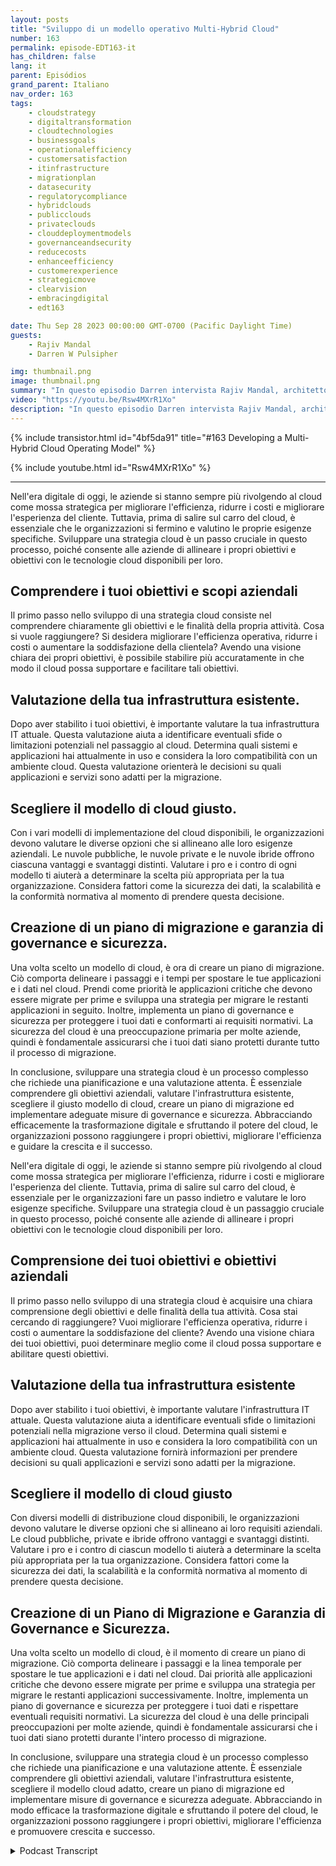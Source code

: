 ```yaml
---
layout: posts
title: "Sviluppo di un modello operativo Multi-Hybrid Cloud"
number: 163
permalink: episode-EDT163-it
has_children: false
lang: it
parent: Episódios
grand_parent: Italiano
nav_order: 163
tags:
    - cloudstrategy
    - digitaltransformation
    - cloudtechnologies
    - businessgoals
    - operationalefficiency
    - customersatisfaction
    - itinfrastructure
    - migrationplan
    - datasecurity
    - regulatorycompliance
    - hybridclouds
    - publicclouds
    - privateclouds
    - clouddeploymentmodels
    - governanceandsecurity
    - reducecosts
    - enhanceefficiency
    - customerexperience
    - strategicmove
    - clearvision
    - embracingdigital
    - edt163

date: Thu Sep 28 2023 00:00:00 GMT-0700 (Pacific Daylight Time)
guests:
    - Rajiv Mandal
    - Darren W Pulsipher

img: thumbnail.png
image: thumbnail.png
summary: "In questo episodio Darren intervista Rajiv Mandal, architetto delle soluzioni cloud, sulla sviluppo di una strategia multi-ibrida per il tuo moderno organizzazione IT."
video: "https://youtu.be/Rsw4MXrR1Xo"
description: "In questo episodio Darren intervista Rajiv Mandal, architetto delle soluzioni cloud, sulla sviluppo di una strategia multi-ibrida per il tuo moderno organizzazione IT."
---
```


<div>
{% include transistor.html id="4bf5da91" title="#163 Developing a Multi-Hybrid Cloud Operating Model" %}

{% include youtube.html id="Rsw4MXrR1Xo" %}
</div>

---

Nell'era digitale di oggi, le aziende si stanno sempre più rivolgendo al cloud come mossa strategica per migliorare l'efficienza, ridurre i costi e migliorare l'esperienza del cliente. Tuttavia, prima di salire sul carro del cloud, è essenziale che le organizzazioni si fermino e valutino le proprie esigenze specifiche. Sviluppare una strategia cloud è un passo cruciale in questo processo, poiché consente alle aziende di allineare i propri obiettivi e obiettivi con le tecnologie cloud disponibili per loro.

## Comprendere i tuoi obiettivi e scopi aziendali

Il primo passo nello sviluppo di una strategia cloud consiste nel comprendere chiaramente gli obiettivi e le finalità della propria attività. Cosa si vuole raggiungere? Si desidera migliorare l'efficienza operativa, ridurre i costi o aumentare la soddisfazione della clientela? Avendo una visione chiara dei propri obiettivi, è possibile stabilire più accuratamente in che modo il cloud possa supportare e facilitare tali obiettivi.

## Valutazione della tua infrastruttura esistente.

Dopo aver stabilito i tuoi obiettivi, è importante valutare la tua infrastruttura IT attuale. Questa valutazione aiuta a identificare eventuali sfide o limitazioni potenziali nel passaggio al cloud. Determina quali sistemi e applicazioni hai attualmente in uso e considera la loro compatibilità con un ambiente cloud. Questa valutazione orienterà le decisioni su quali applicazioni e servizi sono adatti per la migrazione.

## Scegliere il modello di cloud giusto.

Con i vari modelli di implementazione del cloud disponibili, le organizzazioni devono valutare le diverse opzioni che si allineano alle loro esigenze aziendali. Le nuvole pubbliche, le nuvole private e le nuvole ibride offrono ciascuna vantaggi e svantaggi distinti. Valutare i pro e i contro di ogni modello ti aiuterà a determinare la scelta più appropriata per la tua organizzazione. Considera fattori come la sicurezza dei dati, la scalabilità e la conformità normativa al momento di prendere questa decisione.

## Creazione di un piano di migrazione e garanzia di governance e sicurezza.

Una volta scelto un modello di cloud, è ora di creare un piano di migrazione. Ciò comporta delineare i passaggi e i tempi per spostare le tue applicazioni e i dati nel cloud. Prendi come priorità le applicazioni critiche che devono essere migrate per prime e sviluppa una strategia per migrare le restanti applicazioni in seguito. Inoltre, implementa un piano di governance e sicurezza per proteggere i tuoi dati e conformarti ai requisiti normativi. La sicurezza del cloud è una preoccupazione primaria per molte aziende, quindi è fondamentale assicurarsi che i tuoi dati siano protetti durante tutto il processo di migrazione.

In conclusione, sviluppare una strategia cloud è un processo complesso che richiede una pianificazione e una valutazione attenta. È essenziale comprendere gli obiettivi aziendali, valutare l'infrastruttura esistente, scegliere il giusto modello di cloud, creare un piano di migrazione ed implementare adeguate misure di governance e sicurezza. Abbracciando efficacemente la trasformazione digitale e sfruttando il potere del cloud, le organizzazioni possono raggiungere i propri obiettivi, migliorare l'efficienza e guidare la crescita e il successo.

Nell'era digitale di oggi, le aziende si stanno sempre più rivolgendo al cloud come mossa strategica per migliorare l'efficienza, ridurre i costi e migliorare l'esperienza del cliente. Tuttavia, prima di salire sul carro del cloud, è essenziale per le organizzazioni fare un passo indietro e valutare le loro esigenze specifiche. Sviluppare una strategia cloud è un passaggio cruciale in questo processo, poiché consente alle aziende di allineare i propri obiettivi con le tecnologie cloud disponibili per loro.

## Comprensione dei tuoi obiettivi e obiettivi aziendali

Il primo passo nello sviluppo di una strategia cloud è acquisire una chiara comprensione degli obiettivi e delle finalità della tua attività. Cosa stai cercando di raggiungere? Vuoi migliorare l'efficienza operativa, ridurre i costi o aumentare la soddisfazione del cliente? Avendo una visione chiara dei tuoi obiettivi, puoi determinare meglio come il cloud possa supportare e abilitare questi obiettivi.

## Valutazione della tua infrastruttura esistente

Dopo aver stabilito i tuoi obiettivi, è importante valutare l'infrastruttura IT attuale. Questa valutazione aiuta a identificare eventuali sfide o limitazioni potenziali nella migrazione verso il cloud. Determina quali sistemi e applicazioni hai attualmente in uso e considera la loro compatibilità con un ambiente cloud. Questa valutazione fornirà informazioni per prendere decisioni su quali applicazioni e servizi sono adatti per la migrazione.

## Scegliere il modello di cloud giusto

Con diversi modelli di distribuzione cloud disponibili, le organizzazioni devono valutare le diverse opzioni che si allineano ai loro requisiti aziendali. Le cloud pubbliche, private e ibride offrono vantaggi e svantaggi distinti. Valutare i pro e i contro di ciascun modello ti aiuterà a determinare la scelta più appropriata per la tua organizzazione. Considera fattori come la sicurezza dei dati, la scalabilità e la conformità normativa al momento di prendere questa decisione.

## Creazione di un Piano di Migrazione e Garanzia di Governance e Sicurezza.

Una volta scelto un modello di cloud, è il momento di creare un piano di migrazione. Ciò comporta delineare i passaggi e la linea temporale per spostare le tue applicazioni e i dati nel cloud. Dai priorità alle applicazioni critiche che devono essere migrate per prime e sviluppa una strategia per migrare le restanti applicazioni successivamente. Inoltre, implementa un piano di governance e sicurezza per proteggere i tuoi dati e rispettare eventuali requisiti normativi. La sicurezza del cloud è una delle principali preoccupazioni per molte aziende, quindi è fondamentale assicurarsi che i tuoi dati siano protetti durante l'intero processo di migrazione.

In conclusione, sviluppare una strategia cloud è un processo complesso che richiede una pianificazione e una valutazione attente. È essenziale comprendere gli obiettivi aziendali, valutare l'infrastruttura esistente, scegliere il modello cloud adatto, creare un piano di migrazione ed implementare misure di governance e sicurezza adeguate. Abbracciando in modo efficace la trasformazione digitale e sfruttando il potere del cloud, le organizzazioni possono raggiungere i propri obiettivi, migliorare l'efficienza e promuovere crescita e successo.



<details>
<summary> Podcast Transcript </summary>

<p></p>

</details>
